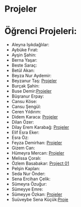 # Projeler


# <a name="x"></a> Öğrenci Projeleri:



- Aleyna Işıkdağlılar:
- Aybüke Fırat:
- Ayşin Şahin:
- Berna Yaşar:
- Beste Saraç:
- Betül Akan: 
- Beyza Nur Aydemir: 
- Beyzanur Taş: [Projeler](https://github.com/beyzanurtas/UpSchool-Bootcamp-Progress/tree/main/Projects)
- Burçak Şahin:
- Buse Demir:[Projeler](https://github.com/busenmir/Upschool-AD-Bootcamp/tree/main/Projeler)
- Büşranur Erpay:
- Cansu Köse:
- Cansu Şengül:
- Ceren Yıldırım: 
- Didem Karaca: [Projeler](https://github.com/didemkaracaa/Upschool-Progress/tree/main/Projeler)
- Dilan Özer:
- Dilay Erem Karabağ: [Projeler](https://github.com/dilayerem/Upschool-Progress/tree/main/Projects)
- Elif Esra Eker:
- Esra Öz: 
- Feyza Demirhan: [Projeler](https://github.com/feyzademirhan/UpSchool-Bootcamp-Progress/tree/main/Projeler)
- Gizem Can:
- Hümeyra Mercan: [Projeler](https://github.com/humeyramercan/Layout-Exercise-Project)
- Melissa Çoralı:
- Özlem Basabakar: [Project 01](https://github.com/ozlembasabakar/UpSchoolAndroidDevelopmentBootcamp/tree/main/Layout%20Project)
- Pelşin Kaplan: 
- Seda Nur Önder:
- Sena Ercihan Çelik:
- Sümeyra Özuğur:
- Sümeyye Emre:
- Sümeyye Özkan: [Projeler](https://github.com/SumeyyeOzkan/UpSchool-Android-Progress/tree/master/Projeler)
- Suüveybe Sena Küçük:[Proje](https://github.com/suveybesena/UpschoolProjects/tree/feature/layoutproject)
